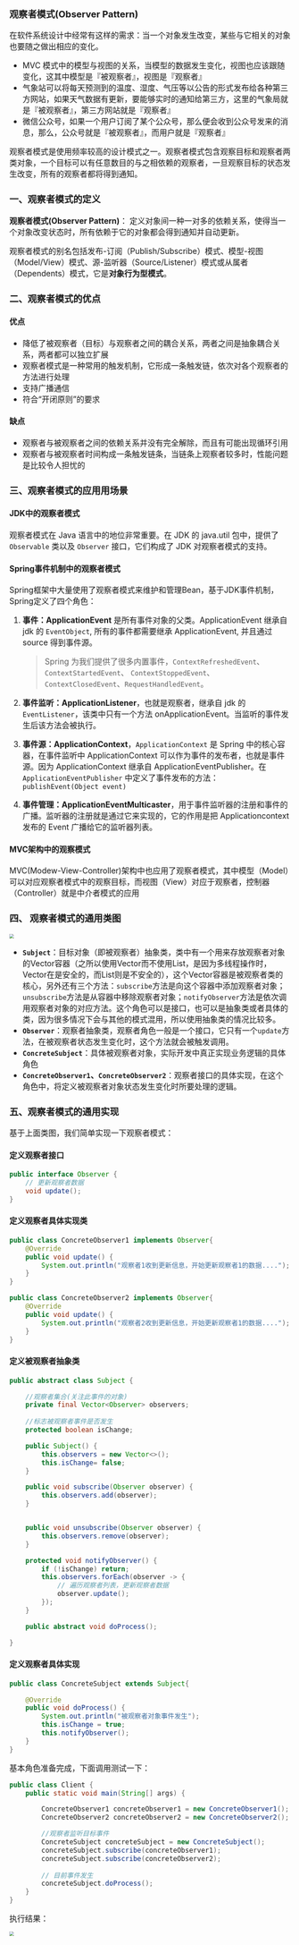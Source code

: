 ### 观察者模式(Observer Pattern)



在软件系统设计中经常有这样的需求：当一个对象发生改变，某些与它相关的对象也要随之做出相应的变化。

* MVC 模式中的模型与视图的关系，当模型的数据发生变化，视图也应该跟随变化，这其中模型是『被观察者』，视图是『观察者』
* 气象站可以将每天预测到的温度、湿度、气压等以公告的形式发布给各种第三方网站，如果天气数据有更新，要能够实时的通知给第三方，这里的气象局就是『被观察者』，第三方网站就是『观察者』
* 微信公众号，如果一个用户订阅了某个公众号，那么便会收到公众号发来的消息，那么，公众号就是『被观察者』，而用户就是『观察者』

观察者模式是使用频率较高的设计模式之一。观察者模式包含观察目标和观察者两类对象，一个目标可以有任意数目的与之相依赖的观察者，一旦观察目标的状态发生改变，所有的观察者都将得到通知。





### 一、观察者模式的定义

**观察者模式(Observer Pattern)**： 定义对象间一种一对多的依赖关系，使得当一个对象改变状态时，所有依赖于它的对象都会得到通知并自动更新。

观察者模式的别名包括发布-订阅（Publish/Subscribe）模式、模型-视图（Model/View）模式、源-监听器（Source/Listener）模式或从属者（Dependents）模式，它是**对象行为型模式**。



### 二、观察者模式的优点

#### 优点

- 降低了被观察者（目标）与观察者之间的耦合关系，两者之间是抽象耦合关系，两者都可以独立扩展
- 观察者模式是一种常用的触发机制，它形成一条触发链，依次对各个观察者的方法进行处理
- 支持广播通信
- 符合“开闭原则”的要求

#### 缺点

- 观察者与被观察者之间的依赖关系并没有完全解除，而且有可能出现循环引用
- 观察者与被观察者时间构成一条触发链条，当链条上观察者较多时，性能问题是比较令人担忧的



### 三、观察者模式的应用用场景

#### **JDK中的观察者模式**

观察者模式在 Java 语言中的地位非常重要。在 JDK 的 java.util 包中，提供了 `Observable` 类以及 `Observer` 接口，它们构成了 JDK 对观察者模式的支持。

#### **Spring事件机制中的观察者模式**

Spring框架中大量使用了观察者模式来维护和管理Bean，基于JDK事件机制，Spring定义了四个角色：

1. **事件：ApplicationEvent** 是所有事件对象的父类。ApplicationEvent 继承自 jdk 的 `EventObject`, 所有的事件都需要继承 ApplicationEvent, 并且通过 source 得到事件源。

   > Spring 为我们提供了很多内置事件，`ContextRefreshedEvent`、`ContextStartedEvent`、 `ContextStoppedEvent`、`ContextClosedEvent`、`RequestHandledEvent`。

2. **事件监听：ApplicationListener**，也就是观察者，继承自 jdk 的 `EventListener`，该类中只有一个方法 onApplicationEvent。当监听的事件发生后该方法会被执行。

3. **事件源：ApplicationContext**，`ApplicationContext` 是 Spring 中的核心容器，在事件监听中 ApplicationContext 可以作为事件的发布者，也就是事件源。因为 ApplicationContext 继承自 ApplicationEventPublisher。在 `ApplicationEventPublisher` 中定义了事件发布的方法：`publishEvent(Object event)`

4. **事件管理：ApplicationEventMulticaster**，用于事件监听器的注册和事件的广播。监听器的注册就是通过它来实现的，它的作用是把 Applicationcontext 发布的 Event 广播给它的监听器列表。

#### MVC架构中的观察模式

MVC(Modew-View-Controller)架构中也应用了观察者模式，其中模型（Model）可以对应观察者模式中的观察目标，而视图（View）对应于观察者，控制器（Controller）就是中介者模式的应用



### 四、 观察者模式的通用类图

<img src="http://image.easyblog.top/168222880705741192aaa-eac0-4b32-bc01-241d68a076db.png" style="zoom:50%;" />

* **`Subject`**：目标对象（即被观察者）抽象类，类中有一个用来存放观察者对象的Vector容器（之所以使用Vector而不使用List，是因为多线程操作时，Vector在是安全的，而List则是不安全的），这个Vector容器是被观察者类的核心，另外还有三个方法：`subscribe`方法是向这个容器中添加观察者对象；`unsubscribe`方法是从容器中移除观察者对象；`notifyObserver`方法是依次调用观察者对象的对应方法。这个角色可以是接口，也可以是抽象类或者具体的类，因为很多情况下会与其他的模式混用，所以使用抽象类的情况比较多。
* **`Observer`**：观察者抽象类，观察者角色一般是一个接口，它只有一个`update`方法，在被观察者状态发生变化时，这个方法就会被触发调用。
* **`ConcreteSubject`**：具体被观察者对象，实际开发中真正实现业务逻辑的具体角色
* **`ConcreteObserver1`、`ConcreteObserver2`**：观察者接口的具体实现，在这个角色中，将定义被观察者对象状态发生变化时所要处理的逻辑。



### 五、观察者模式的通用实现

基于上面类图，我们简单实现一下观察者模式：

#### 定义观察者接口

```java
public interface Observer {
    // 更新观察者数据
    void update();
}
```



#### 定义观察者具体实现类

```java
public class ConcreteObserver1 implements Observer{
    @Override
    public void update() {
        System.out.println("观察者1收到更新信息，开始更新观察者1的数据....");
    }
}

public class ConcreteObserver2 implements Observer{
    @Override
    public void update() {
        System.out.println("观察者2收到更新信息，开始更新观察者1的数据....");
    }
}
```



#### 定义被观察者抽象类

```java
public abstract class Subject {

    //观察者集合(关注此事件的对象)
    private final Vector<Observer> observers;
  
    //标志被观察者事件是否发生 
    protected boolean isChange; 

    public Subject() {
        this.observers = new Vector<>();
        this.isChange= false;
    }

    public void subscribe(Observer observer) {
        this.observers.add(observer);
    }


    public void unsubscribe(Observer observer) {
        this.observers.remove(observer);
    }

    protected void notifyObserver() {
        if (!isChange) return;
        this.observers.forEach(observer -> {
            // 遍历观察者列表，更新观察者数据
            observer.update();
        });
    }

    public abstract void doProcess();

}
```



#### 定义观察者具体实现

```java
public class ConcreteSubject extends Subject{

    @Override
    public void doProcess() {
        System.out.println("被观察者对象事件发生");
        this.isChange = true;
        this.notifyObserver();
    }
}
```



基本角色准备完成，下面调用测试一下：

```java
public class Client {
    public static void main(String[] args) {

        ConcreteObserver1 concreteObserver1 = new ConcreteObserver1();
        ConcreteObserver2 concreteObserver2 = new ConcreteObserver2();

        //观察者监听目标事件
        ConcreteSubject concreteSubject = new ConcreteSubject();
        concreteSubject.subscribe(concreteObserver1);
        concreteSubject.subscribe(concreteObserver2);
        
        // 目前事件发生
        concreteSubject.doProcess();
    }
}
```

执行结果：

<img src="http://image.easyblog.top/16822317111345c033176-8078-4f70-b634-8dca04c84a63.png" style="zoom:50%;" />

